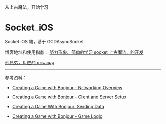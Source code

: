 从上古魔法，开始学习

# Socket_iOS
Socket iOS 端，基于 GCDAsyncSocket

博客地址和使用指南： [努力形象、简单的学习 socket 上古魔法，的开发](https://juejin.im/post/5eb84e3bf265da7bb46bd7df)


[他兄弟，对应的 mac app](https://github.com/AgesX/Socket_mac)



<hr>


参考资料：


* [Creating a Game with Bonjour - Networking Overview](https://code.tutsplus.com/tutorials/creating-a-game-with-bonjour-networking-overview--mobile-16163?_ga=2.42884845.955056564.1586585714-399465906.1583664348)

* [Creating a Game with Bonjour - Client and Server Setup](https://code.tutsplus.com/tutorials/creating-a-game-with-bonjour-client-and-server-setup--mobile-16233?_ga=2.42884845.955056564.1586585714-399465906.1583664348)

* [Creating a Game With Bonjour: Sending Data](https://code.tutsplus.com/tutorials/creating-a-game-with-bonjour-sending-data--mobile-16437?_ga=2.42884845.955056564.1586585714-399465906.1583664348)


* [Creating a Game with Bonjour - Game Logic](https://code.tutsplus.com/tutorials/creating-a-game-with-bonjour-game-logic--mobile-16630?_ga=2.42884845.955056564.1586585714-399465906.1583664348)


